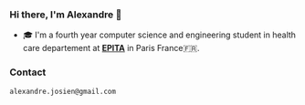 ### Hi there, I'm Alexandre 👋

 - 🎓 I'm a fourth year computer science and engineering student in health care departement at [__EPITA__](https://www.epita.fr/diplome-ingenieur/cycle-ingenieur/les-majeures/#majeure-sante) in Paris France🇫🇷.

 ### Contact
 ```
 alexandre.josien@gmail.com
 ```

 <!--
 **Alex375/Alex375** is a ✨ _special_ ✨ repository because its `README.md` (this file) appears on your GitHub profile.

 Here are some ideas to get you started:

 - 🔭 I’m currently working on ...
 - 🌱 I’m currently learning ...
 - 👯 I’m looking to collaborate on ...
 - 🤔 I’m looking for help with ...
 - 💬 Ask me about ...
 - 📫 How to reach me: ...
 - 😄 Pronouns: ...
 - ⚡ Fun fact: ...
 -->
